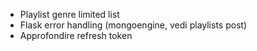 * Playlist genre limited list
* Flask error handling (mongoengine, vedi playlists post)
* Approfondire refresh token